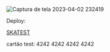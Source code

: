 ![Captura de tela 2023-04-02 232419](https://user-images.githubusercontent.com/124311026/229610433-76e458df-27ba-44e3-adb6-e4540b400bca.png)

Deploy:

<a href='https://ecommerce-ecru-beta-92.vercel.app/'>SKATEST</a>
<div>
  cartão test: 4242 4242 4242 4242
</div>
